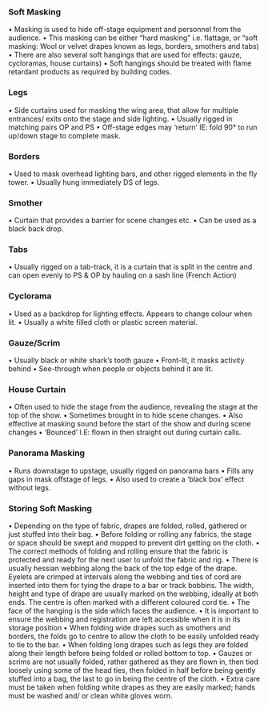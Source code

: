 ### Soft Masking
• Masking is used to hide off-stage equipment and personnel from the audience.
• This masking can be either “hard masking” i.e. flattage, or “soft masking: Wool or velvet drapes known as legs, borders, smothers and tabs)
• There are also several soft hangings that are used for effects: gauze, cycloramas, house curtains)
• Soft hangings should be treated with flame retardant products as required by building codes.

### Legs
• Side curtains used for masking the wing area, that allow for multiple entrances/ exits onto the stage and side lighting.
• Usually rigged in matching pairs OP and PS
• Off-stage edges may ‘return’ IE: fold 90° to run up/down stage to complete mask.

### Borders 
• Used to mask overhead lighting bars, and other rigged elements in the fly tower.
• Usually hung immediately DS of legs.

### Smother 
• Curtain that provides a barrier for scene changes etc.
• Can be used as a black back drop.

### Tabs
• Usually rigged on a tab-track, it is a curtain that is split in the centre and can open evenly to PS & OP by hauling on a sash line (French Action)

### Cyclorama
• Used as a backdrop for lighting effects. Appears to change colour when lit.
• Usually a white filled cloth or plastic screen material.

### Gauze/Scrim
• Usually black or white shark’s tooth gauze
• Front-lit, it masks activity behind
• See-through when people or objects behind it are lit.

### House Curtain
• Often used to hide the stage from the audience, revealing the stage at the top of the show.
• Sometimes brought in to hide scene changes.
• Also effective at masking sound before the start of the show and during scene changes
• ‘Bounced’ I.E: flown in then straight out during curtain calls.

### Panorama Masking
• Runs downstage to upstage, usually rigged on panorama bars
• Fills any gaps in mask offstage of legs.
• Also used to create a ‘black box’ effect without legs.

### Storing Soft Masking
• Depending on the type of fabric, drapes are folded, rolled, gathered or just stuffed into their bag.
• Before folding or rolling any fabrics, the stage or space should be swept and mopped to prevent dirt getting on the cloth.
• The correct methods of folding and rolling ensure that the fabric is protected and ready for the next user to unfold the fabric and rig.
• There is usually hessian webbing along the back of the top edge of the drape. Eyelets are crimped at intervals along the webbing and ties of cord are inserted into them for tying the drape to a bar or track bobbins. The width, height and type of drape are usually marked on the webbing, ideally at both ends. The centre is often marked with a different coloured cord tie.
• The face of the hanging is the side which faces the audience.
• It is important to ensure the webbing and registration are left accessible when it is in its storage position
• When folding wide drapes such as smothers and borders, the folds go to centre to allow the cloth to be easily unfolded ready to tie to the bar.
• When folding long drapes such as legs they are folded along their length before being folded or rolled bottom to top.
• Gauzes or scrims are not usually folded, rather gathered as they are flown in, then tied loosely using some of the head ties, then folded in half before being gently stuffed into a bag, the last to go in being the centre of the cloth.
• Extra care must be taken when folding white drapes as they are easily marked; hands must be washed and/ or clean white gloves worn.


